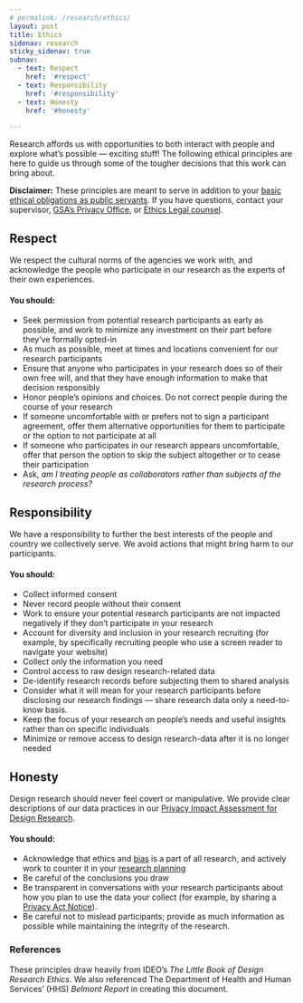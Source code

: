 ```yaml
---
# permalink: /research/ethics/
layout: post
title: Ethics
sidenav: research
sticky_sidenav: true
subnav:
  - text: Respect
    href: '#respect'
  - text: Responsibility
    href: '#responsibility'
  - text: Honesty
    href: '#honesty'

---
```


Research affords us with opportunities to both interact with people and explore what’s possible — exciting stuff! The following ethical principles are here to guide us through some of the tougher decisions that this work can bring about. 

**Disclaimer:** These principles are meant to serve in addition to your [basic ethical obligations as public servants](https://www.justice.gov/ncfs/file/761076/download). If you have questions, contact your supervisor, [GSA’s Privacy Office](https://www.gsa.gov/reference/gsa-privacy-program), or [Ethics Legal counsel](https://www.gsa.gov/about-us/organization/office-of-general-counsel/ethics-legal-counsel).


## Respect

We respect the cultural norms of the agencies we work with, and acknowledge the people who participate in our research as the experts of their own experiences. 

#### You should:

- Seek permission from potential research participants as early as possible, and work to minimize any investment on their part before they’ve formally opted-in 
- As much as possible, meet at times and locations convenient for our research participants
- Ensure that anyone who participates in your research does so of their own free will, and that they have enough information to make that decision responsibly 
- Honor people’s opinions and choices. Do not correct people during the course of your research
- If someone uncomfortable with or prefers not to sign a participant agreement, offer them alternative opportunities for them to participate or the option to not participate at all
- If someone who participates in our research appears uncomfortable, offer that person the option to skip the subject altogether or to cease their participation
- Ask, *am I treating people as collaborators rather than subjects of the research process?*


## Responsibility

We have a responsibility to further the best interests of the people and country we collectively serve. We avoid actions that might bring harm to our participants.

#### You should:

- Collect informed consent
- Never record people without their consent
- Work to ensure your potential research participants are not impacted negatively if they don’t participate in your research
- Account for diversity and inclusion in your research recruiting (for example, by specifically recruiting people who use a screen reader to navigate your website)
- Collect only the information you need
- Control access to raw design research-related data
- De-identify research records before subjecting them to shared analysis
- Consider what it will mean for your research participants before disclosing our research findings — share research data only a need-to-know basis. 
- Keep the focus of your research on people’s needs and useful insights rather than on specific individuals
- Minimize or remove access to design research-data after it is no longer needed


## Honesty

Design research should never feel covert or manipulative. We provide clear descriptions of our data practices in our [Privacy Impact Assessment for Design Research](https://www.gsa.gov/cdnstatic/20181022%20-%20Design%20Research%20PIA_posted%20version.pdf).

#### You should:

- Acknowledge that ethics and [bias](https://github.com/18F/ux-guide/blob/master/_pages/research/bias.md) is a part of all research, and actively work to counter it in your [research planning](#)
- Be careful of the conclusions you draw
- Be transparent in conversations with your research participants about how you plan to use the data your collect (for example, by sharing a [Privacy Act Notice](https://www.gsa.gov/reference/gsa-privacy-program/privacy-act-statement-for-design-research)). 
- Be careful not to mislead participants; provide as much information as possible while maintaining the integrity of the research. 

### References

These principles draw heavily from IDEO’s *The Little Book of Design Research Ethics.* We also referenced The Department of Health and Human Services’ (HHS) *Belmont Report* in creating this document.
